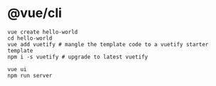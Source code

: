 # @vue/cli

    vue create hello-world
    cd hello-world
    vue add vuetify # mangle the template code to a vuetify starter template
    npm i -s vuetify # upgrade to latest vuetify

    vue ui
    npm run server
